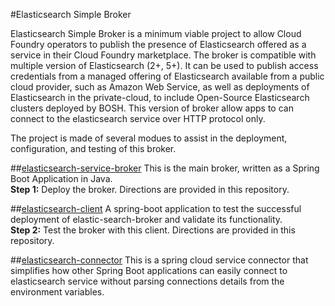 #Elasticsearch Simple Broker

Elasticsearch Simple Broker is a minimum viable project to allow Cloud Foundry operators to publish the presence of Elasticsearch offered as a service in their Cloud Foundry marketplace. The broker is compatible with multiple version of Elasticsearch (2+, 5+). It can be used to publish access credentials from a managed offering of Elasticsearch available from a public cloud provider, such as Amazon Web Service, as well as  deployments of Elasticsearch in the private-cloud, to include Open-Source Elasticsearch clusters deployed by BOSH. This version of broker allow apps to can connect to the elasticsearch service over HTTP protocol only. 

The project is made of several modues to assist in the deployment, configuration, and testing of this broker. 

##[elasticsearch-service-broker](elasticsearch-service-broker)
This is the main broker, written as a Spring Boot Application in Java.  
**Step 1:** Deploy the broker. Directions are provided in this repository.

##[elasticsearch-client](elasticsearch-client)
A spring-boot application to test the successful deployment of elastic-search-broker and validate its functionality.  
**Step 2:** Test the broker with this client. Directions are provided in this repository.

##[elasticsearch-connector](elasticsearch-connector)
This is a spring cloud service connector that simplifies how other Spring Boot applications can easily connect to elasticsearch service without parsing connections details from the environment variables.


